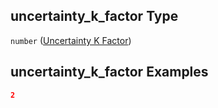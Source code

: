 ## uncertainty\_k\_factor Type

`number` ([Uncertainty K Factor](iea43_wra_data_model-properties-measurement-location-measurement-location-properties-measurement-point-measurement-point-properties-sensor-sensor-properties-calibration-calibration-properties-uncertainty-k-factor.md))

## uncertainty\_k\_factor Examples

```json
2
```
